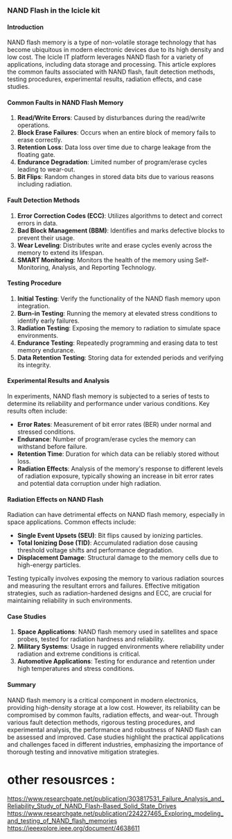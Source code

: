 ### NAND Flash in the Icicle kit

#### Introduction
NAND flash memory is a type of non-volatile storage technology that has become ubiquitous in modern electronic devices due to its high density and low cost. The Icicle IT platform leverages NAND flash for a variety of applications, including data storage and processing. This article explores the common faults associated with NAND flash, fault detection methods, testing procedures, experimental results, radiation effects, and case studies.

#### Common Faults in NAND Flash Memory
1. **Read/Write Errors**: Caused by disturbances during the read/write operations.
2. **Block Erase Failures**: Occurs when an entire block of memory fails to erase correctly.
3. **Retention Loss**: Data loss over time due to charge leakage from the floating gate.
4. **Endurance Degradation**: Limited number of program/erase cycles leading to wear-out.
5. **Bit Flips**: Random changes in stored data bits due to various reasons including radiation.

#### Fault Detection Methods
1. **Error Correction Codes (ECC)**: Utilizes algorithms to detect and correct errors in data.
2. **Bad Block Management (BBM)**: Identifies and marks defective blocks to prevent their usage.
3. **Wear Leveling**: Distributes write and erase cycles evenly across the memory to extend its lifespan.
4. **SMART Monitoring**: Monitors the health of the memory using Self-Monitoring, Analysis, and Reporting Technology.

#### Testing Procedure
1. **Initial Testing**: Verify the functionality of the NAND flash memory upon integration.
2. **Burn-in Testing**: Running the memory at elevated stress conditions to identify early failures.
3. **Radiation Testing**: Exposing the memory to radiation to simulate space environments.
4. **Endurance Testing**: Repeatedly programming and erasing data to test memory endurance.
5. **Data Retention Testing**: Storing data for extended periods and verifying its integrity.

#### Experimental Results and Analysis
In experiments, NAND flash memory is subjected to a series of tests to determine its reliability and performance under various conditions. Key results often include:
- **Error Rates**: Measurement of bit error rates (BER) under normal and stressed conditions.
- **Endurance**: Number of program/erase cycles the memory can withstand before failure.
- **Retention Time**: Duration for which data can be reliably stored without loss.
- **Radiation Effects**: Analysis of the memory's response to different levels of radiation exposure, typically showing an increase in bit error rates and potential data corruption under high radiation.

#### Radiation Effects on NAND Flash
Radiation can have detrimental effects on NAND flash memory, especially in space applications. Common effects include:
- **Single Event Upsets (SEU)**: Bit flips caused by ionizing particles.
- **Total Ionizing Dose (TID)**: Accumulated radiation dose causing threshold voltage shifts and performance degradation.
- **Displacement Damage**: Structural damage to the memory cells due to high-energy particles.

Testing typically involves exposing the memory to various radiation sources and measuring the resultant errors and failures. Effective mitigation strategies, such as radiation-hardened designs and ECC, are crucial for maintaining reliability in such environments.

#### Case Studies
1. **Space Applications**: NAND flash memory used in satellites and space probes, tested for radiation hardness and reliability.
2. **Military Systems**: Usage in rugged environments where reliability under radiation and extreme conditions is critical.
3. **Automotive Applications**: Testing for endurance and retention under high temperatures and stress conditions.

#### Summary
NAND flash memory is a critical component in modern electronics, providing high-density storage at a low cost. However, its reliability can be compromised by common faults, radiation effects, and wear-out. Through various fault detection methods, rigorous testing procedures, and experimental analysis, the performance and robustness of NAND flash can be assessed and improved. Case studies highlight the practical applications and challenges faced in different industries, emphasizing the importance of thorough testing and innovative mitigation strategies.

# other resousrces : 

https://www.researchgate.net/publication/303817531_Failure_Analysis_and_Reliability_Study_of_NAND_Flash-Based_Solid_State_Drives
https://www.researchgate.net/publication/224227465_Exploring_modeling_and_testing_of_NAND_flash_memories
https://ieeexplore.ieee.org/document/4638611
